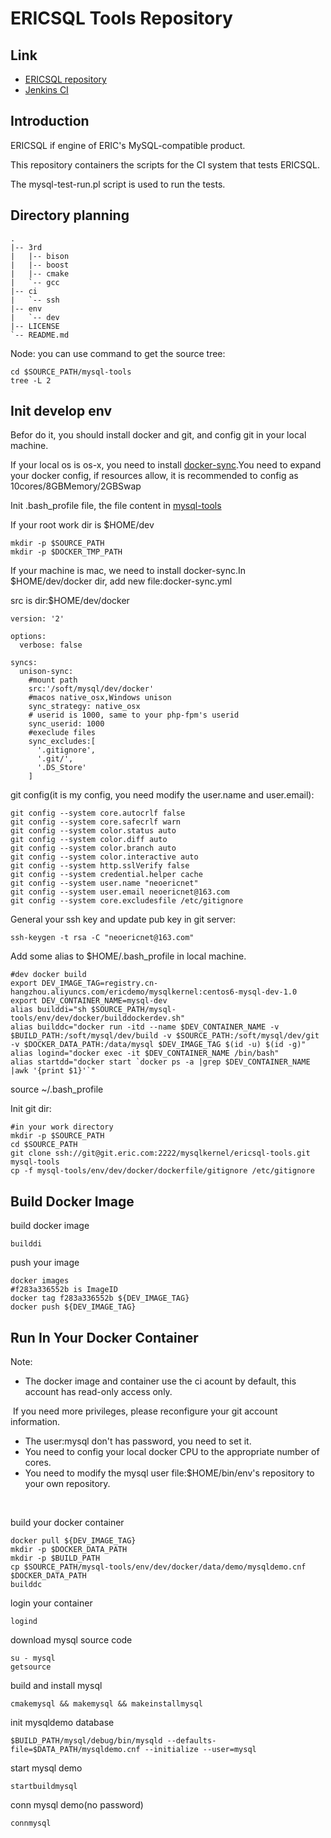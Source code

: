 # ERICSQL Tools Repository

## Link

* [ERICSQL repository](http://git.eric.com/mysqlkernel/ericsql)
* [Jenkins CI]()

## Introduction

ERICSQL if engine of ERIC's MySQL-compatible product.

This repository containers the scripts for the CI system that tests ERICSQL.

The mysql-test-run.pl script is used to run the tests.



## Directory planning

```
.
|-- 3rd
|   |-- bison
|   |-- boost
|   |-- cmake
|   `-- gcc
|-- ci
|   `-- ssh
|-- env
|   `-- dev
|-- LICENSE
`-- README.md

```

Node: you can use command to get the source tree:

```
cd $SOURCE_PATH/mysql-tools
tree -L 2
```



## Init develop env

Befor do it, you should install docker and git, and config git in your local machine.

If your local os is os-x, you need to install [docker-sync](https://docker-sync.readthedocs.io/en/latest/getting-started/installation.html#installation-osx).You need to expand your docker config, if resources allow, it is recommended to config as 10cores/8GBMemory/2GBSwap

Init .bash_profile file, the file content in [mysql-tools](http://git.eric.com/mysqlkernel/ericsql-tools/blob/master/env/dev/docker/dockerfile/bash_profile)

If your root work dir is $HOME/dev

```
mkdir -p $SOURCE_PATH
mkdir -p $DOCKER_TMP_PATH
```

If your machine is mac, we need to install docker-sync.In $HOME/dev/docker dir, add new file:docker-sync.yml

src is dir:$HOME/dev/docker

```
version: '2'

options:
  verbose: false
  
syncs:
  unison-sync:
    #mount path
    src:'/soft/mysql/dev/docker'
    #macos native_osx,Windows unison
    sync_strategy: native_osx
    # userid is 1000, same to your php-fpm's userid
    sync_userid: 1000
    #execlude files
    sync_excludes:[
      '.gitignore',
      '.git/',
      '.DS_Store'
    ]
```

git config(it is my config, you need modify the user.name and user.email):

```
git config --system core.autocrlf false
git config --system core.safecrlf warn
git config --system color.status auto
git config --system color.diff auto
git config --system color.branch auto
git config --system color.interactive auto
git config --system http.sslVerify false
git config --system credential.helper cache
git config --system user.name "neoericnet"
git config --system user.email neoericnet@163.com
git config --system core.excludesfile /etc/gitignore
```

General your ssh key and update pub key in git server:

```
ssh-keygen -t rsa -C "neoericnet@163.com"
```



Add some alias to $HOME/.bash_profile in local machine.

```
#dev docker build
export DEV_IMAGE_TAG=registry.cn-hangzhou.aliyuncs.com/ericdemo/mysqlkernel:centos6-mysql-dev-1.0
export DEV_CONTAINER_NAME=mysql-dev
alias builddi="sh $SOURCE_PATH/mysql-tools/env/dev/docker/builddockerdev.sh"
alias builddc="docker run -itd --name $DEV_CONTAINER_NAME -v $BUILD_PATH:/soft/mysql/dev/build -v $SOURCE_PATH:/soft/mysql/dev/git -v $DOCKER_DATA_PATH:/data/mysql $DEV_IMAGE_TAG $(id -u) $(id -g)"
alias logind="docker exec -it $DEV_CONTAINER_NAME /bin/bash"
alias startdd="docker start `docker ps -a |grep $DEV_CONTAINER_NAME |awk '{print $1}'`"
```

source ~/.bash_profile



Init git dir:

```
#in your work directory
mkdir -p $SOURCE_PATH
cd $SOURCE_PATH
git clone ssh://git@git.eric.com:2222/mysqlkernel/ericsql-tools.git mysql-tools
cp -f mysql-tools/env/dev/docker/dockerfile/gitignore /etc/gitignore

```



## Build Docker Image

build docker image

```
builddi
```

push your image

```
docker images
#f283a336552b is ImageID
docker tag f283a336552b ${DEV_IMAGE_TAG}
docker push ${DEV_IMAGE_TAG}

```



## Run In Your Docker Container

Note: 

- The docker image and container use the ci acount by default, this account has read-only access only.

​		   If you need more privileges, please reconfigure your git account information.

- The user:mysql don't has  password, you need to set it.
- You need to config your local docker CPU to the appropriate number of cores.
- You need to modify the mysql user file:$HOME/bin/env's repository to your own repository.

​     

build your docker container

```
docker pull ${DEV_IMAGE_TAG}
mkdir -p $DOCKER_DATA_PATH
mkdir -p $BUILD_PATH
cp $SOURCE_PATH/mysql-tools/env/dev/docker/data/demo/mysqldemo.cnf $DOCKER_DATA_PATH
builddc
```

login your container

```
logind
```

download mysql source code

```
su - mysql
getsource
```

build and install mysql

```
cmakemysql && makemysql && makeinstallmysql
```



init mysqldemo database

```
$BUILD_PATH/mysql/debug/bin/mysqld --defaults-file=$DATA_PATH/mysqldemo.cnf --initialize --user=mysql
```

start mysql demo

```
startbuildmysql
```

conn mysql demo(no password)

```
connmysql
```


